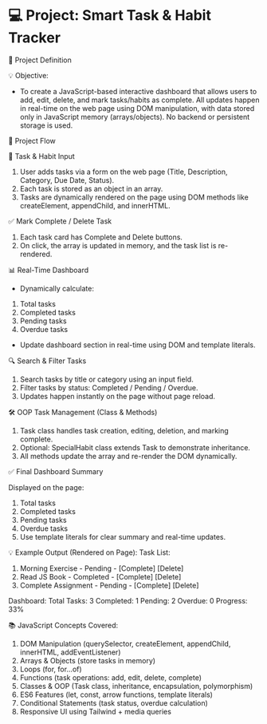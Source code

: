 # 💻 Project: Smart Task & Habit Tracker

 📝 Project Definition

💡 Objective:

 - To create a JavaScript-based interactive dashboard that allows users to add, edit, delete, and mark tasks/habits as complete. All updates happen in real-time on the web page using DOM manipulation, with data stored only in JavaScript memory (arrays/objects). No backend or persistent storage is used.

🧩 Project Flow

📝 Task & Habit Input

1. User adds tasks via a form on the web page (Title, Description, Category, Due Date, Status).
2. Each task is stored as an object in an array.
3. Tasks are dynamically rendered on the page using DOM methods like createElement, appendChild, and innerHTML.

✅ Mark Complete / Delete Task

1. Each task card has Complete and Delete buttons.
2. On click, the array is updated in memory, and the task list is re-rendered.

📊 Real-Time Dashboard

- Dynamically calculate:
1. Total tasks
2. Completed tasks
3. Pending tasks
4. Overdue tasks

* Update dashboard section in real-time using DOM and template literals.

🔍 Search & Filter Tasks

1. Search tasks by title or category using an input field.
2. Filter tasks by status: Completed / Pending / Overdue.
3. Updates happen instantly on the page without page reload.

🛠️ OOP Task Management (Class & Methods)

1. Task class handles task creation, editing, deletion, and marking complete.
2. Optional: SpecialHabit class extends Task to demonstrate inheritance.
3. All methods update the array and re-render the DOM dynamically.

✅ Final Dashboard Summary

Displayed on the page:
1. Total tasks
2. Completed tasks
3. Pending tasks
4. Overdue tasks
5. Use template literals for clear summary and real-time updates.

💡 Example Output (Rendered on Page):
Task List:

1. Morning Exercise - Pending - [Complete] [Delete]
2. Read JS Book - Completed - [Complete] [Delete]
3. Complete Assignment - Pending - [Complete] [Delete]

Dashboard:
Total Tasks: 3
Completed: 1
Pending: 2
Overdue: 0
Progress: 33%

📚 JavaScript Concepts Covered:
1. DOM Manipulation (querySelector, createElement, appendChild, innerHTML, addEventListener)
2. Arrays & Objects (store tasks in memory)
3. Loops (for, for…of)
4. Functions (task operations: add, edit, delete, complete)
5. Classes & OOP (Task class, inheritance, encapsulation, polymorphism)
6. ES6 Features (let, const, arrow functions, template literals)
7. Conditional Statements (task status, overdue calculation)
8. Responsive UI using Tailwind + media queries

